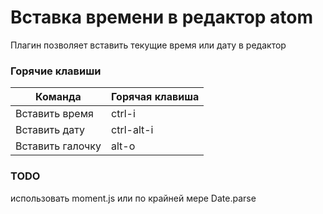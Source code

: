 # Вставка времени в редактор atom

Плагин позволяет вставить текущие время или дату в редактор

### Горячие клавиши
| **Команда**      | **Горячая клавиша** |
|------------------|---------------------|
| Вставить время   | ctrl-i              |
| Вставить дату    | ctrl-alt-i          |
| Вставить галочку | alt-o               |

### TODO
использовать moment.js или по крайней мере Date.parse
